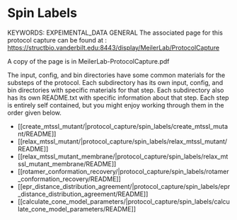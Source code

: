 # Spin Labels
KEYWORDS: EXPEIMENTAL_DATA GENERAL
The associated page for this protocol capture can be found at :
https://structbio.vanderbilt.edu:8443/display/MeilerLab/ProtocolCapture

A copy of the page is in MeilerLab-ProtocolCapture.pdf

The input, config, and bin directories have some common materials for the
substeps of the protocol. Each subdirectory has its own input, config, and
bin directories with specific materials for that step. Each subdirectory also
has its own README.txt with specific information about that step. Each step is
entirely self contained, but you might enjoy working through them in the order
given below. 

- [[create_mtssl_mutant/|protocol_capture/spin_labels/create_mtssl_mutant/README]]
- [[relax_mtssl_mutant/|protocol_capture/spin_labels/relax_mtssl_mutant/README]]
- [[relax_mtssl_mutant_membrane/|protocol_capture/spin_labels/relax_mtssl_mutant_membrane/README]]
- [[rotamer_conformation_recovery/|protocol_capture/spin_labels/rotamer_conformation_recovery/README]]
- [[epr_distance_distribution_agreement/|protocol_capture/spin_labels/epr_distance_distribution_agreement/README]]
- [[calculate_cone_model_parameters/|protocol_capture/spin_labels/calculate_cone_model_parameters/README]]
